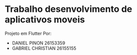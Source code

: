 # Trabalho desenvolvimento de aplicativos moveis

Projeto em Flutter 
Por: 
 - DANIEL PINON 26153359
 - GABRIEL CHRISTIAN 26155155
